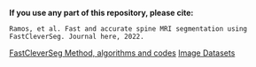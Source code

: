 **If you use any part of this repository, please cite:**

```
Ramos, et al. Fast and accurate spine MRI segmentation using FastCleverSeg. Journal here, 2022.
```

[FastCleverSeg Method, algorithms and codes]()
[Image Datasets]()




